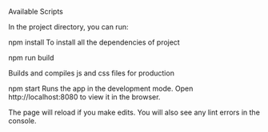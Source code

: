 Available Scripts

In the project directory, you can run:

npm install
To install all the dependencies of project

npm run build

Builds and compiles js and css files for production

npm start
Runs the app in the development mode.
Open http://localhost:8080 to view it in the browser.

The page will reload if you make edits.
You will also see any lint errors in the console.
